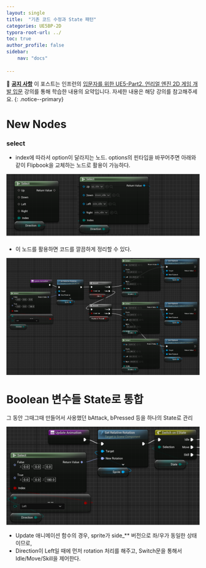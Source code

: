 ```yaml
---
layout: single
title:  "기존 코드 수정과 State 패턴"
categories: UE5BP-2D
typora-root-url: ../
toc: true
author_profile: false
sidebar:
    nav: "docs"

---
```


🌝 **<u>공지 사항</u>** 
이 포스트는 인프런의 [입문자를 위한 UE5-Part2. 언리얼 엔진 2D 게임 개발 입문](https://www.inflearn.com/course/%EC%96%B8%EB%A6%AC%EC%96%BC5-%EA%B0%9C%EB%B0%9C%EC%9D%98%EC%A0%95%EC%84%9D-2/dashboard) 강의를 통해 학습한 내용의 요약입니다. 자세한 내용은 해당 강의를 참고해주세요.
{: .notice--primary} 

# New Nodes 
### select 
- index에 따라서 option이 달라지는 노드. options의 핀타입을 바꾸어주면 아래와 같이 Flipbook을 교체하는 노드로 활용이 가능하다. 

![image-20240405084141425](/../images/2024-04-05-State/image-20240405084141425.png)

- 이 노드를 활용하면 코드를 깔끔하게 정리할 수 있다. 

![image-20240405085344468](/../images/2024-04-05-State/image-20240405085344468.png)

# Boolean 변수들 State로 통합
그 동안 그때그때 만들어서 사용했던 bAttack, bPressed 등을 하나의 State로 관리

<img src="/../images/2024-04-05-State/image-20240405200641424.png" alt="image-20240405200641424" style="zoom:67%;" />

- Update 애니메이션 함수의 경우, sprite가 side_** 버전으로 좌/우가 동일한 상태이므로, 
- Direction이 Left일 때에 먼저 rotation 처리를 해주고, Switch문을 통해서 Idle/Move/Skill을 제어한다. 
